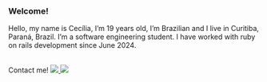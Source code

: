### Welcome! 

Hello, my name is Cecília, I’m 19 years old, I’m Brazilian and I live in Curitiba, Paraná, Brazil. I’m a software engineering student. 
I have worked with ruby on rails development since June 2024. 

<br>
<div> 
  Contact me!
  <a href="https://www.linkedin.com/in/ceciliacamargoprado" target="_blank"><img src="https://img.shields.io/badge/-LinkedIn-%230077B5?style=for-the-badge&logo=linkedin&logoColor=white" target="_blank">
  <a href = "mailto:ceciliacprado1@gmail.com"><img src="https://img.shields.io/badge/-Gmail-%23333?style=for-the-badge&logo=gmail&logoColor=white" target="_blank"></a>
  </a> 
</div></p>
